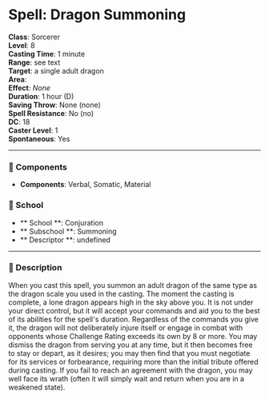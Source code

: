 
# Spell: Dragon Summoning
**Class**: Sorcerer  
**Level**: 8  
**Casting Time**: 1 minute  
**Range**: see text  
**Target**: a single adult dragon  
**Area**:   
**Effect**: _None_  
**Duration**: 1 hour (D)  
**Saving Throw**: None (none)  
**Spell Resistance**: No (no)  
**DC**: 18  
**Caster Level**: 1  
**Spontaneous**: Yes

---

### 🔮 Components
- **Components**: Verbal, Somatic, Material

### 🏫 School
- ** School **: Conjuration
- ** Subschool **: Summoning
- ** Descriptor **: undefined
---

### 📜 Description
When you cast this spell, you summon an adult dragon of the same type as the dragon scale you used in the casting. The moment the casting is complete, a lone dragon appears high in the sky above you. It is not under your direct control, but it will accept your commands and aid you to the best of its abilities for the spell's duration. Regardless of the commands you give it, the dragon will not deliberately injure itself or engage in combat with opponents whose Challenge Rating exceeds its own by 8 or more. You may dismiss the dragon from serving you at any time, but it then becomes free to stay or depart, as it desires; you may then find that you must negotiate for its services or forbearance, requiring more than the initial tribute offered during casting. If you fail to reach an agreement with the dragon, you may well face its wrath (often it will simply wait and return when you are in a weakened state).
